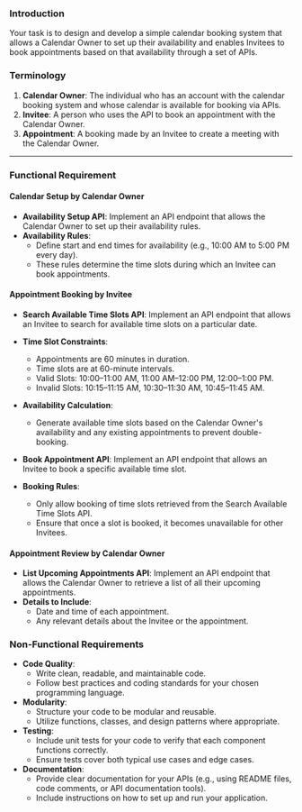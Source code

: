 ### Introduction
Your task is to design and develop a simple calendar booking system that allows a Calendar
Owner to set up their availability and enables Invitees to book appointments based on that
availability through a set of APIs.

### Terminology
1. **Calendar Owner**: The individual who has an account with the calendar booking system
   and whose calendar is available for booking via APIs.
2. **Invitee**: A person who uses the API to book an appointment with the Calendar Owner.
3. **Appointment**: A booking made by an Invitee to create a meeting with the Calendar
   Owner.
---

### Functional Requirement
#### Calendar Setup by Calendar Owner
- **Availability Setup API**: Implement an API endpoint that allows the Calendar Owner to
  set up their availability rules.
- **Availability Rules**:
  - Define start and end times for availability (e.g., 10:00 AM to 5:00 PM
    every day).
  - These rules determine the time slots during which an Invitee can book
    appointments.
#### Appointment Booking by Invitee
- **Search Available Time Slots API**: Implement an API endpoint that allows an Invitee to
  search for available time slots on a particular date.
- **Time Slot Constraints**:
  - Appointments are 60 minutes in duration.
  - Time slots are at 60-minute intervals.
  - Valid Slots: 10:00–11:00 AM, 11:00 AM–12:00 PM, 12:00–1:00
    PM.
  - Invalid Slots: 10:15–11:15 AM, 10:30–11:30 AM, 10:45–11:45
    AM.
- **Availability Calculation**:
  - Generate available time slots based on the Calendar Owner's availability
    and any existing appointments to prevent double-booking.

- **Book Appointment API**: Implement an API endpoint that allows an Invitee to book a
    specific available time slot. 
- **Booking Rules**:
  - Only allow booking of time slots retrieved from the Search Available
    Time Slots API.
  - Ensure that once a slot is booked, it becomes unavailable for other
    Invitees.
#### Appointment Review by Calendar Owner
- **List Upcoming Appointments API**: Implement an API endpoint that allows the
Calendar Owner to retrieve a list of all their upcoming appointments.
- **Details to Include**:
  - Date and time of each appointment.
  - Any relevant details about the Invitee or the appointment.

### Non-Functional Requirements
- **Code Quality**:
  - Write clean, readable, and maintainable code.
  - Follow best practices and coding standards for your chosen programming
    language.
- **Modularity**:
  - Structure your code to be modular and reusable.
  - Utilize functions, classes, and design patterns where appropriate.
- **Testing**:
  - Include unit tests for your code to verify that each component functions correctly.
  - Ensure tests cover both typical use cases and edge cases.
- **Documentation**:
  - Provide clear documentation for your APIs (e.g., using README files, code
    comments, or API documentation tools).
  - Include instructions on how to set up and run your application.